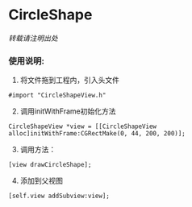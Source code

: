 # CircleShape
*转载请注明出处*

<h3>使用说明:</h3>

1. 将文件拖到工程内，引入头文件

  `#import "CircleShapeView.h"`

2. 调用initWithFrame初始化方法

  `CircleShapeView *view = [[CircleShapeView alloc]initWithFrame:CGRectMake(0, 44, 200, 200)];`

3. 调用方法：

  `[view drawCircleShape];`

4. 添加到父视图

  `[self.view addSubview:view];`
